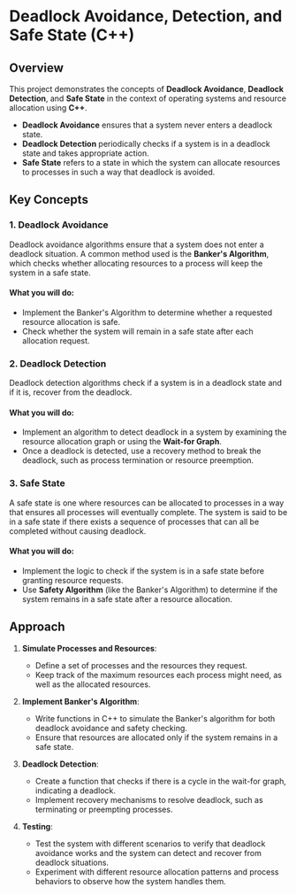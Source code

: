 # Deadlock Avoidance, Detection, and Safe State (C++)

## Overview

This project demonstrates the concepts of **Deadlock Avoidance**, **Deadlock Detection**, and **Safe State** in the context of operating systems and resource allocation using **C++**.

- **Deadlock Avoidance** ensures that a system never enters a deadlock state.
- **Deadlock Detection** periodically checks if a system is in a deadlock state and takes appropriate action.
- **Safe State** refers to a state in which the system can allocate resources to processes in such a way that deadlock is avoided.

## Key Concepts

### 1. **Deadlock Avoidance**
Deadlock avoidance algorithms ensure that a system does not enter a deadlock situation. A common method used is the **Banker's Algorithm**, which checks whether allocating resources to a process will keep the system in a safe state.

#### What you will do:
- Implement the Banker's Algorithm to determine whether a requested resource allocation is safe.
- Check whether the system will remain in a safe state after each allocation request.

### 2. **Deadlock Detection**
Deadlock detection algorithms check if a system is in a deadlock state and if it is, recover from the deadlock.

#### What you will do:
- Implement an algorithm to detect deadlock in a system by examining the resource allocation graph or using the **Wait-for Graph**.
- Once a deadlock is detected, use a recovery method to break the deadlock, such as process termination or resource preemption.

### 3. **Safe State**
A safe state is one where resources can be allocated to processes in a way that ensures all processes will eventually complete. The system is said to be in a safe state if there exists a sequence of processes that can all be completed without causing deadlock.

#### What you will do:
- Implement the logic to check if the system is in a safe state before granting resource requests.
- Use **Safety Algorithm** (like the Banker's Algorithm) to determine if the system remains in a safe state after a resource allocation.

## Approach

1. **Simulate Processes and Resources**: 
   - Define a set of processes and the resources they request.
   - Keep track of the maximum resources each process might need, as well as the allocated resources.

2. **Implement Banker's Algorithm**:
   - Write functions in C++ to simulate the Banker's algorithm for both deadlock avoidance and safety checking.
   - Ensure that resources are allocated only if the system remains in a safe state.

3. **Deadlock Detection**:
   - Create a function that checks if there is a cycle in the wait-for graph, indicating a deadlock.
   - Implement recovery mechanisms to resolve deadlock, such as terminating or preempting processes.

4. **Testing**:
   - Test the system with different scenarios to verify that deadlock avoidance works and the system can detect and recover from deadlock situations.
   - Experiment with different resource allocation patterns and process behaviors to observe how the system handles them.
